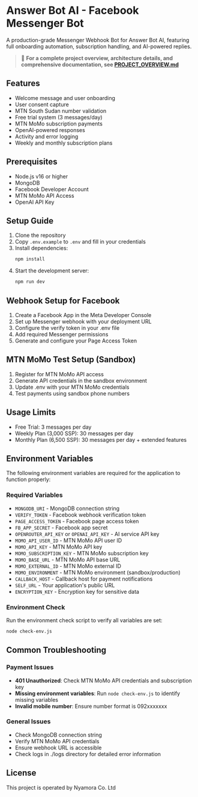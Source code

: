 # Answer Bot AI - Facebook Messenger Bot

A production-grade Messenger Webhook Bot for Answer Bot AI, featuring full onboarding automation, subscription handling, and AI-powered replies.

> 📖 **For a complete project overview, architecture details, and comprehensive documentation, see [PROJECT_OVERVIEW.md](./PROJECT_OVERVIEW.md)**

## Features

- Welcome message and user onboarding
- User consent capture
- MTN South Sudan number validation
- Free trial system (3 messages/day)
- MTN MoMo subscription payments
- OpenAI-powered responses
- Activity and error logging
- Weekly and monthly subscription plans

## Prerequisites

- Node.js v16 or higher
- MongoDB
- Facebook Developer Account
- MTN MoMo API Access
- OpenAI API Key

## Setup Guide

1. Clone the repository
2. Copy `.env.example` to `.env` and fill in your credentials
3. Install dependencies:
   ```bash
   npm install
   ```
4. Start the development server:
   ```bash
   npm run dev
   ```

## Webhook Setup for Facebook

1. Create a Facebook App in the Meta Developer Console
2. Set up Messenger webhook with your deployment URL
3. Configure the verify token in your .env file
4. Add required Messenger permissions
5. Generate and configure your Page Access Token

## MTN MoMo Test Setup (Sandbox)

1. Register for MTN MoMo API access
2. Generate API credentials in the sandbox environment
3. Update .env with your MTN MoMo credentials
4. Test payments using sandbox phone numbers

## Usage Limits

- Free Trial: 3 messages per day
- Weekly Plan (3,000 SSP): 30 messages per day
- Monthly Plan (6,500 SSP): 30 messages per day + extended features

## Environment Variables

The following environment variables are required for the application to function properly:

### Required Variables
- `MONGODB_URI` - MongoDB connection string
- `VERIFY_TOKEN` - Facebook webhook verification token
- `PAGE_ACCESS_TOKEN` - Facebook page access token
- `FB_APP_SECRET` - Facebook app secret
- `OPENROUTER_API_KEY` or `OPENAI_API_KEY` - AI service API key
- `MOMO_API_USER_ID` - MTN MoMo API user ID
- `MOMO_API_KEY` - MTN MoMo API key
- `MOMO_SUBSCRIPTION_KEY` - MTN MoMo subscription key
- `MOMO_BASE_URL` - MTN MoMo API base URL
- `MOMO_EXTERNAL_ID` - MTN MoMo external ID
- `MOMO_ENVIRONMENT` - MTN MoMo environment (sandbox/production)
- `CALLBACK_HOST` - Callback host for payment notifications
- `SELF_URL` - Your application's public URL
- `ENCRYPTION_KEY` - Encryption key for sensitive data

### Environment Check
Run the environment check script to verify all variables are set:
```bash
node check-env.js
```

## Common Troubleshooting

### Payment Issues
- **401 Unauthorized**: Check MTN MoMo API credentials and subscription key
- **Missing environment variables**: Run `node check-env.js` to identify missing variables
- **Invalid mobile number**: Ensure number format is 092xxxxxxx

### General Issues
- Check MongoDB connection string
- Verify MTN MoMo API credentials
- Ensure webhook URL is accessible
- Check logs in ./logs directory for detailed error information

## License

This project is operated by Nyamora Co. Ltd
